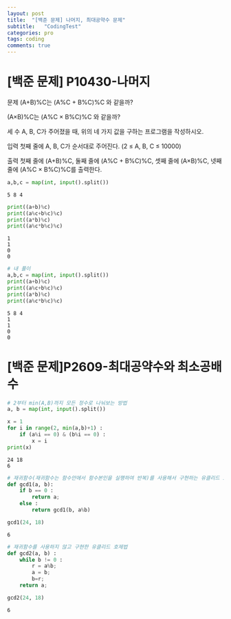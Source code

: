 ```yaml
---
layout: post
title:  "[백준 문제] 나머지, 최대공약수 문제"
subtitle:   "CodingTest"
categories: pro
tags: coding
comments: true
---
```



# [백준 문제] P10430-나머지

문제
(A+B)%C는 (A%C + B%C)%C 와 같을까?

(A×B)%C는 (A%C × B%C)%C 와 같을까?

세 수 A, B, C가 주어졌을 때, 위의 네 가지 값을 구하는 프로그램을 작성하시오.

입력
첫째 줄에 A, B, C가 순서대로 주어진다. (2 ≤ A, B, C ≤ 10000)

출력
첫째 줄에 (A+B)%C, 둘째 줄에 (A%C + B%C)%C, 셋째 줄에 (A×B)%C, 넷째 줄에 (A%C × B%C)%C를 출력한다.


```python
a,b,c = map(int, input().split())
```

    5 8 4
    


```python
print((a+b)%c)
print((a%c+b%c)%c)
print((a*b)%c)
print((a%c*b%c)%c)
```

    1
    1
    0
    0
    


```python
# 내 풀이
a,b,c = map(int, input().split())
print((a+b)%c)
print((a%c+b%c)%c)
print((a*b)%c)
print((a%c*b%c)%c)
```

    5 8 4
    1
    1
    0
    0
    

# [백준 문제]P2609-최대공약수와 최소공배수


```python
# 2부터 min(A,B)까지 모든 정수로 나눠보는 방법
a, b = map(int, input().split())

x = 1
for i in range(2, min(a,b)+1) :
    if (a%i == 0) & (b%i == 0) :
        x = i     
print(x)
```

    24 18
    6
    


```python
# 재귀함수(재귀함수는 함수안에서 함수본인을 실행하여 반복)를 사용해서 구현하는 유클리드 호제법
def gcd1(a, b):
    if b == 0 :
        return a;
    else :
        return gcd1(b, a%b)
```


```python
gcd1(24, 18)
```




    6




```python
# 재귀함수를 사용하지 않고 구현한 유클리드 호제법
def gcd2(a, b) :
    while b != 0 :
        r = a%b;
        a = b;
        b=r;
    return a;
```


```python
gcd2(24, 18)
```




    6


